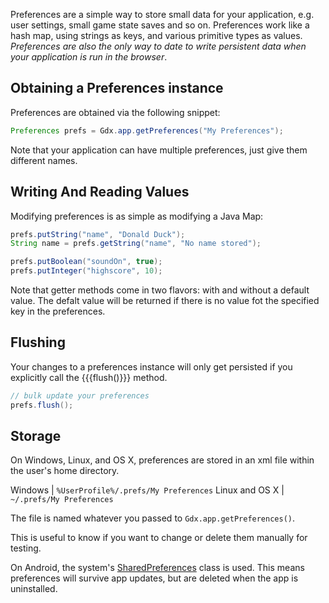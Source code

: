 Preferences are a simple way to store small data for your application, e.g. user settings, small game state saves and so on. Preferences work like a hash map, using strings as keys, and various primitive types as values. *Preferences are also the only way to date to write persistent data when your application is run in the browser*.


## Obtaining a Preferences instance ##
Preferences are obtained via the following snippet:

```java
Preferences prefs = Gdx.app.getPreferences("My Preferences");
```

Note that your application can have multiple preferences, just give them different names.

## Writing And Reading Values ##
Modifying preferences is as simple as modifying a Java Map:

```java
prefs.putString("name", "Donald Duck");
String name = prefs.getString("name", "No name stored");

prefs.putBoolean("soundOn", true);
prefs.putInteger("highscore", 10);
```

Note that getter methods come in two flavors: with and without a default value. The defalt value will be returned if there is no value fot the specified key in the preferences.

## Flushing ##
Your changes to a preferences instance will only get persisted if you explicitly call the {{{flush()}}} method.

```java
// bulk update your preferences
prefs.flush();
```

## Storage ##

On Windows, Linux, and OS X, preferences are stored in an xml file within the user's home directory.


Windows | `%UserProfile%/.prefs/My Preferences`
Linux and OS X | `~/.prefs/My Preferences`

The file is named whatever you passed to `Gdx.app.getPreferences()`.

This is useful to know if you want to change or delete them manually for testing.

On Android, the system's [SharedPreferences](http://developer.android.com/reference/android/content/SharedPreferences.html) class is used. This means preferences will survive app updates, but are deleted when the app is uninstalled.